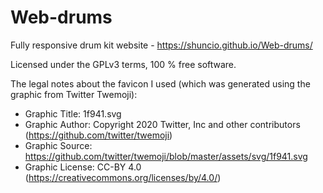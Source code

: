 # Web-drums 
Fully responsive drum kit website - https://shuncio.github.io/Web-drums/

Licensed under the GPLv3 terms, 100 % free software. 


The legal notes about the favicon I used (which was generated using the graphic from Twitter Twemoji):
- Graphic Title: 1f941.svg
- Graphic Author: Copyright 2020 Twitter, Inc and other contributors (https://github.com/twitter/twemoji)
- Graphic Source: https://github.com/twitter/twemoji/blob/master/assets/svg/1f941.svg
- Graphic License: CC-BY 4.0 (https://creativecommons.org/licenses/by/4.0/)
